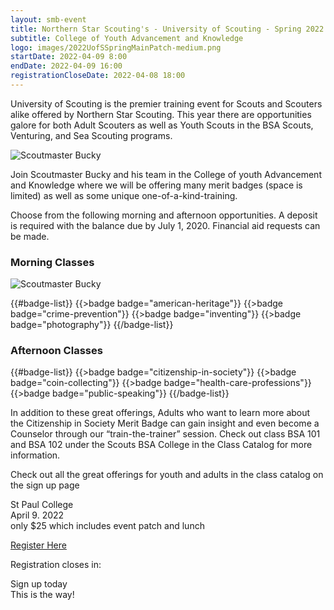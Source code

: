```yaml
---
layout: smb-event
title: Northern Star Scouting's - University of Scouting - Spring 2022
subtitle: College of Youth Advancement and Knowledge
logo: images/2022UofSSpringMainPatch-medium.png
startDate: 2022-04-09 8:00
endDate: 2022-04-09 16:00
registrationCloseDate: 2022-04-08 18:00
---
```


University of Scouting is the premier training event for Scouts and Scouters alike offered by Northern Star Scouting.  This year there are opportunities galore for both Adult Scouters as well as Youth Scouts in the BSA Scouts, Venturing, and Sea Scouting programs.

<div class="W(50%)--_s W(100%)--s M(a)">
<img src="{{@root.rootPath}}images/smb-words.jpg" alt="Scoutmaster Bucky" class="W(75%)" />
</div>

Join Scoutmaster Bucky and his team in the College of youth Advancement and Knowledge where we will be offering  many merit badges (space is limited) as well as some unique one-of-a-kind-training.

Choose from the following morning and afternoon opportunities. A deposit is required with the balance due by July 1, 2020. Financial aid requests can be made.

### Morning Classes

<div class="W(50%)--_s W(100%)--s M(a)">
<img src="{{@root.rootPath}}images/fc-and-cmwrroo.jpg" alt="Scoutmaster Bucky" class="W(75%)" />
</div>

{{#badge-list}}
{{>badge badge="american-heritage"}}
{{>badge badge="crime-prevention"}}
{{>badge badge="inventing"}}
{{>badge badge="photography"}}
{{/badge-list}}

### Afternoon Classes

{{#badge-list}}
{{>badge badge="citizenship-in-society"}}
{{>badge badge="coin-collecting"}}
{{>badge badge="health-care-professions"}}
{{>badge badge="public-speaking"}}
{{/badge-list}}

In addition to these great offerings, Adults who want to learn more about the Citizenship in Society Merit Badge can gain insight and even become a Counselor through our “train-the-trainer” session. Check out class BSA 101 and BSA 102 under the Scouts BSA College in the Class Catalog for more information.

Check out all the great offerings for youth and adults in the class catalog on the sign up page

<div class="Bgc(#ccffff) D(f) Jc(spe) Fxd(c)--s">
<div class="D(f) Fxd(c) Jc(c) P(0.2em)">

St Paul College<br />
April 9. 2022<br />
only $25 which includes event patch and lunch

[Register Here](https://www.scoutingevent.com/250-UOSSpring2022)

</div>
<div class="D(f) Fxd(c) Jc(c) P(0.2em)">

Registration closes in: <br /> <script>countdown("{{registrationCloseDate}}", "Sorry, registration is closed")</script>

Sign up today<br />
This is the way!

</div></div>
